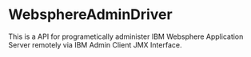 # WebsphereAdminDriver
This is a API for programetically administer IBM Websphere Application Server remotely via IBM Admin Client JMX Interface.
